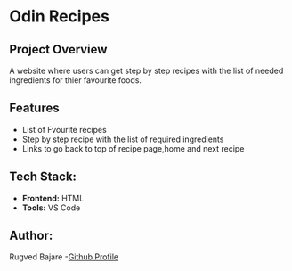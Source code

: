 # Odin Recipes

## Project Overview
A website where users can get step by step recipes with the list of needed ingredients for thier favourite foods.

## Features
- List of Fvourite recipes
- Step by step recipe with the list of required ingredients
- Links to go back to top of recipe page,home and next recipe

## Tech Stack:
- **Frontend:** HTML
- **Tools:** VS Code

## Author:
Rugved Bajare
-[Github Profile](https://github.com/Rugved1218)
